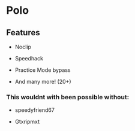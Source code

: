 # Polo

## Features
* Noclip
- Speedhack
* Practice Mode bypass
- And many more! (20+)

### This wouldnt with been possible without:

* speedyfriend67
- Gtxripmxt
